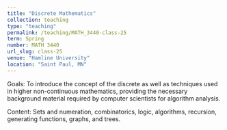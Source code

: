 ```yaml
---
title: "Discrete Mathematics"
collection: teaching
type: "teaching"
permalink: /teaching/MATH_3440-class-25
term: Spring
number: MATH 3440
url_slug: class-25
venue: "Hamline University"
location: "Saint Paul, MN"
---
```


Goals: To introduce the concept of the discrete as well as techniques used in higher non-continuous mathematics, providing the necessary background material required by computer scientists for algorithm analysis.

Content: Sets and numeration, combinatorics, logic, algorithms, recursion, generating functions, graphs, and trees.
